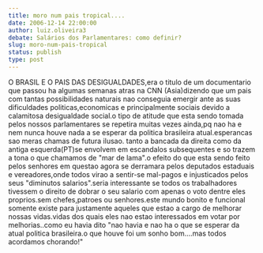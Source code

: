 ```yaml
---
title: moro num pais tropical....
date: 2006-12-14 22:00:00
author: luiz.oliveira3
debate: Salários dos Parlamentares: como definir?
slug: moro-num-pais-tropical
status: publish 
type: post
---
```


O BRASIL E O PAIS DAS DESIGUALDADES,era o titulo de um documentario que passou ha algumas semanas atras na CNN (Asia)dizendo que um pais com tantas possibilidades naturais nao conseguia emergir ante as suas dificuldades politicas,economicas e principalmente sociais devido a calamitosa desigualdade social.o tipo de atitude que esta sendo tomada pelos nossos parlamentares se repetira muitas vezes ainda,pq nao ha e nem nunca houve nada a se esperar da politica brasileira atual.esperancas sao meras chamas de futura ilusao. tanto a bancada da direita como da antiga esquerda(PT)se envolvem em escandalos subsequentes e so trazem a tona o que chamamos de "mar de lama".o efeito do que esta sendo feito pelos senhores em questao agora se derramara pelos deputados estaduais e vereadores,onde todos virao a sentir-se mal-pagos e injusticados pelos seus "diminutos salarios".seria interessante se todos os trabalhadores tivessem o direito de dobrar o seu salario com apenas o voto dentre eles proprios.sem chefes,patroes ou senhores.este mundo bonito e funcional somente existe para justamente aqueles que estao a cargo de melhorar nossas vidas.vidas dos quais eles nao estao interessados em votar por melhorias..como eu havia dito "nao havia e nao ha o que se esperar da atual politica brasileira.o que houve foi um sonho bom....mas todos acordamos chorando!"
